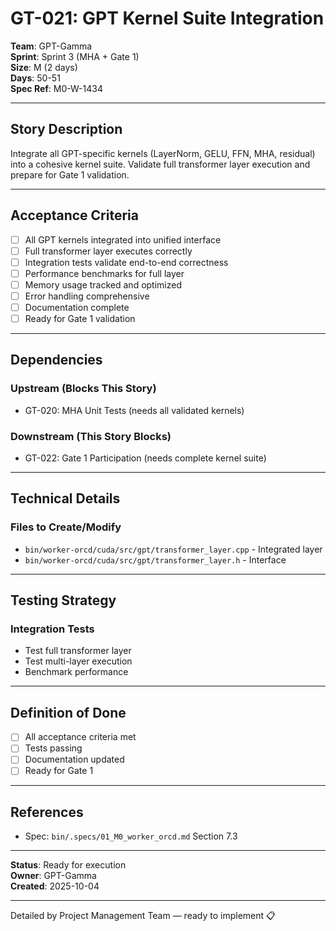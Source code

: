 # GT-021: GPT Kernel Suite Integration

**Team**: GPT-Gamma  
**Sprint**: Sprint 3 (MHA + Gate 1)  
**Size**: M (2 days)  
**Days**: 50-51  
**Spec Ref**: M0-W-1434

---

## Story Description

Integrate all GPT-specific kernels (LayerNorm, GELU, FFN, MHA, residual) into a cohesive kernel suite. Validate full transformer layer execution and prepare for Gate 1 validation.

---

## Acceptance Criteria

- [ ] All GPT kernels integrated into unified interface
- [ ] Full transformer layer executes correctly
- [ ] Integration tests validate end-to-end correctness
- [ ] Performance benchmarks for full layer
- [ ] Memory usage tracked and optimized
- [ ] Error handling comprehensive
- [ ] Documentation complete
- [ ] Ready for Gate 1 validation

---

## Dependencies

### Upstream (Blocks This Story)
- GT-020: MHA Unit Tests (needs all validated kernels)

### Downstream (This Story Blocks)
- GT-022: Gate 1 Participation (needs complete kernel suite)

---

## Technical Details

### Files to Create/Modify
- `bin/worker-orcd/cuda/src/gpt/transformer_layer.cpp` - Integrated layer
- `bin/worker-orcd/cuda/src/gpt/transformer_layer.h` - Interface

---

## Testing Strategy

### Integration Tests
- Test full transformer layer
- Test multi-layer execution
- Benchmark performance

---

## Definition of Done

- [ ] All acceptance criteria met
- [ ] Tests passing
- [ ] Documentation updated
- [ ] Ready for Gate 1

---

## References

- Spec: `bin/.specs/01_M0_worker_orcd.md` Section 7.3

---

**Status**: Ready for execution  
**Owner**: GPT-Gamma  
**Created**: 2025-10-04

---
Detailed by Project Management Team — ready to implement 📋
